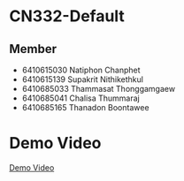 # CN332-Default
## Member
- 6410615030 Natiphon Chanphet
- 6410615139 Supakrit Nithikethkul
- 6410685033 Thammasat Thonggamgaew
- 6410685041 Chalisa Thummaraj
- 6410685165 Thanadon Boontawee

# Demo Video

[Demo Video](https://youtu.be/01vuq0Fpaf4)

